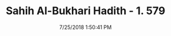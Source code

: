 ---
title        : "Sahih Al-Bukhari Hadith - 1. 579"
date         : 7/25/2018 1:50:41 PM
draft        : false
type         : "hadith"
layout       : "hadith"
BookCode     : "SHB"
VolumeNumber : "1"
HadithNumber : "579"
categories  :  ["Adhan-Repeating the wording of Adhan twice"]
tags  :  ["Anas"]
---